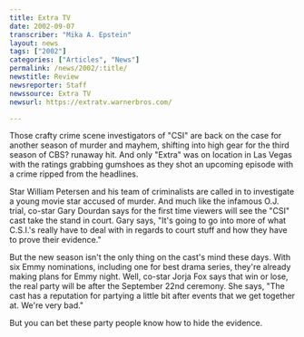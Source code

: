 ```yaml
---
title: Extra TV
date: 2002-09-07
transcriber: "Mika A. Epstein"
layout: news
tags: ["2002"]
categories: ["Articles", "News"]
permalink: /news/2002/:title/
newstitle: Review
newsreporter: Staff
newssource: Extra TV
newsurl: https://extratv.warnerbros.com/

---
```


Those crafty crime scene investigators of "CSI" are back on the case for another season of murder and mayhem, shifting into high gear for the third season of CBS? runaway hit. And only "Extra" was on location in Las Vegas with the ratings grabbing gumshoes as they shot an upcoming episode with a crime ripped from the headlines.

Star William Petersen and his team of criminalists are called in to investigate a young movie star accused of murder. And much like the infamous O.J. trial, co-star Gary Dourdan says for the first time viewers will see the "CSI" cast take the stand in court. Gary says, "It's going to go into more of what C.S.I.'s really have to deal with in regards to court stuff and how they have to prove their evidence."

But the new season isn't the only thing on the cast's mind these days. With six Emmy nominations, including one for best drama series, they're already making plans for Emmy night. Well, co-star Jorja Fox says that win or lose, the real party will be after the September 22nd ceremony. She says, "The cast has a reputation for partying a little bit after events that we get together at. We're very bad."

But you can bet these party people know how to hide the evidence.
